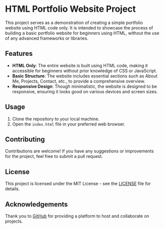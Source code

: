 # HTML Portfolio Website Project

This project serves as a demonstration of creating a simple portfolio website using HTML code only. It is intended to showcase the process of building a basic portfolio website for beginners using HTML, without the use of any advanced frameworks or libraries.

## Features
- **HTML Only**: The entire website is built using HTML code, making it accessible for beginners without prior knowledge of CSS or JavaScript.
- **Basic Structure**: The website includes essential sections such as About Me, Projects, Contact, etc., to provide a comprehensive overview.
- **Responsive Design**: Though minimalistic, the website is designed to be responsive, ensuring it looks good on various devices and screen sizes.

## Usage
1. Clone the repository to your local machine.
2. Open the `index.html` file in your preferred web browser.

## Contributing
Contributions are welcome! If you have any suggestions or improvements for the project, feel free to submit a pull request.

## License
This project is licensed under the MIT License - see the [LICENSE](LICENSE) file for details.

## Acknowledgements
Thank you to [GitHub](https://github.com/) for providing a platform to host and collaborate on projects.
